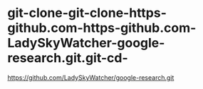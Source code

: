 # git-clone-git-clone-https-github.com-https-github.com-LadySkyWatcher-google-research.git.git-cd-
https://github.com/LadySkyWatcher/google-research.git

